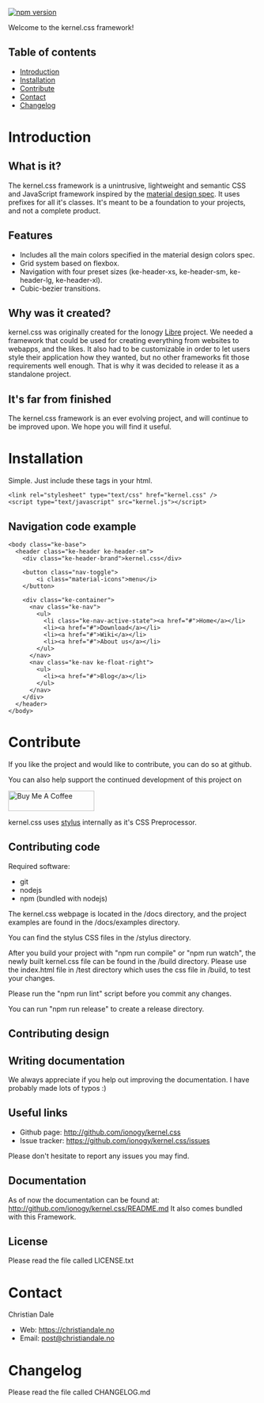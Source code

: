[![npm version](https://badge.fury.io/js/kernel.css.svg)](https://www.npmjs.com/package/kernel.css)

Welcome to the kernel.css framework!

Table of contents
-----------------
 * [Introduction](#introduction)
 * [Installation](#installation)
 * [Contribute](#contribute)
 * [Contact](#contact)
 * [Changelog](#changelog)

Introduction
============

What is it?
-----------
The kernel.css framework is a unintrusive, lightweight and semantic CSS and JavaScript framework
inspired by the [material design spec](https://material.io/guidelines). It uses prefixes for all it's classes. It's meant to be
a foundation to your projects, and not a complete product.

Features
--------
 * Includes all the main colors specified in the material design colors spec.
 * Grid system based on flexbox.
 * Navigation with four preset sizes (ke-header-xs, ke-header-sm, ke-header-lg, ke-header-xl).
 * Cubic-bezier transitions.

Why was it created?
-------------------
kernel.css was originally created for the Ionogy [Libre](https://ionogy.com/libre) project.
We needed a framework that could be used for creating everything from websites to webapps, and the likes.
It also had to be customizable in order to let users
style their application how they wanted, but no other frameworks fit those requirements well enough.
That is why it was decided to release it as a standalone project.

It's far from finished
------------------------
The kernel.css framework is an ever evolving project, and will
continue to be improved upon. We hope you will find it useful.

Installation
============
Simple. Just include these tags in your html.
```
<link rel="stylesheet" type="text/css" href="kernel.css" />
<script type="text/javascript" src="kernel.js"></script>
```

Navigation code example
-----------
```
<body class="ke-base">
  <header class="ke-header ke-header-sm">
    <div class="ke-header-brand">kernel.css</div>

    <button class="nav-toggle">
        <i class="material-icons">menu</i>
    </button>

    <div class="ke-container">
      <nav class="ke-nav">
        <ul>
          <li class="ke-nav-active-state"><a href="#">Home</a></li>
          <li><a href="#">Download</a></li>
          <li><a href="#">Wiki</a></li>
          <li><a href="#">About us</a></li>
        </ul>
      </nav>
      <nav class="ke-nav ke-float-right">
        <ul>
          <li><a href="#">Blog</a></li>
        </ul>
      </nav>
    </div>
  </header>
</body>
```

Contribute
==========
If you like the project and would like to contribute, you can
do so at github.

You can also help support the continued development of this project on

<a href="https://www.buymeacoffee.com/christiandale" target="_blank"><img src="https://cdn.buymeacoffee.com/buttons/default-orange.png" alt="Buy Me A Coffee" height="41" width="174"></a>

kernel.css uses [stylus](http://stylus-lang.com/) internally as it's CSS Preprocessor.

Contributing code
-----------------
Required software:
 * git
 * nodejs
 * npm (bundled with nodejs)

The kernel.css webpage is located in the /docs directory, and the project
examples are found in the /docs/examples directory.

You can find the stylus CSS files in the /stylus directory.

After you build your project with "npm run compile" or "npm run watch",
the newly built kernel.css file can be found in the /build directory. Please use the index.html file
in /test directory which uses the css file in /build, to test your changes.

Please run the "npm run lint" script before you commit any changes.

You can run "npm run release" to create a release directory.

Contributing design
-------------------

Writing documentation
---------------------
We always appreciate if you help out improving the documentation.
I have probably made lots of typos :)

Useful links
------------
 * Github page: http://github.com/ionogy/kernel.css
 * Issue tracker: https://github.com/ionogy/kernel.css/issues

Please don't hesitate to report any issues you may find.

Documentation
-------------
As of now the documentation can be found at: http://github.com/ionogy/kernel.css/README.md
It also comes bundled with this Framework.

License
-------
Please read the file called LICENSE.txt

Contact
=======
Christian Dale
 - Web: https://christiandale.no
 - Email: post@christiandale.no

Changelog
=========
Please read the file called CHANGELOG.md
